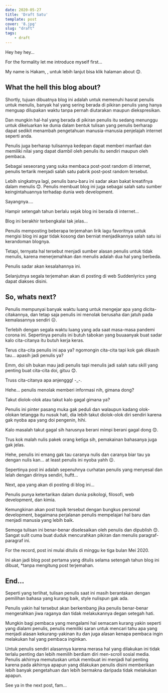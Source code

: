 ```yaml
---
date: 2020-05-27
title: 'Draft Satu'
template: post
cover: '8.jpg'
slug: "draft"
tags:
    - draft
---
```

Hey hey hey…

For the formality let me introduce myself first…

My name is Hakam, , untuk lebih lanjut bisa klik halaman about 😊.

## What the hell this blog about?

Shortly, tujuan dibuatnya blog ini adalah untuk memenuhi hasrat penulis untuk menulis, banyak hal yang sering berada di pikiran penulis yang hanya menguap dilupakan waktu tanpa pernah diutarakan maupun diekspresikan.

Dan mungkin hal-hal yang berada di pikiran penulis itu sedang menunggu untuk dikeluarkan ke dunia dalam bentuk tulisan yang penulis berharap dapat sedikit menambah pengetahuan manusia-manusia penjelajah internet seperti anda.

Penulis juga berharap tulisannya kedepan dapat memberi manfaat dan memiliki nilai yang dapat diambil oleh penulis itu sendiri maupun oleh pembaca. 

Sebagai seseorang yang suka membaca post-post random di internet, penulis tertarik menjadi salah satu pabrik post-post random tersebut.

Lebih singkatnya lagi, penulis baru-baru ini sadar akan bakat kreatifnya dalam menulis 😊.
Penulis membuat blog ini juga sebagai salah satu sumber keingintahuannya terhadap dunia web development.

Sayangnya….

Hampir setengah tahun berlalu sejak blog ini berada di internet…

Blog ini berakhir terbengkalai tak jelas…


Penulis memposting beberapa terjemahan lirik lagu favoritnya untuk mengisi blog ini agar tidak kosong dan berniat menjadikannya salah satu isi kerandoman blognya.

Tetapi, ternyata hal tersebut menjadi sumber alasan penulis untuk tidak menulis, karena menerjemahkan dan menulis adalah dua hal yang berbeda.

Penulis sadar akan kesalahannya ini.

Selanjutnya segala terjemahan akan di posting di web Suddenlyrics yang dapat diakses disini.

## So, whats next?

Penulis mempunyai banyak waktu luang untuk mengejar apa yang dicita-citakannya, dan tetap saja penulis ini menolak berusaha dan jatuh pada kemalasannya sendiri ☹.

Terlebih dengan segala waktu luang yang ada saat masa-masa pandemi corona ini.
Sepertinya penulis ini butuh tabokan yang buuaanyak buat sadar kalo cita-citanya itu butuh kerja keras. 

Terus cita-cita penulis ini apa ya? ngomongin cita-cita tapi kok gak dikasih tau… apasih jadi penulis ya?

Emm, doi sih bukan mau jadi penulis tapi menulis jadi salah satu skill yang penting buat cita-cita doi, gituu 😊.

Truss cita-citanya apa anjenggg! -_-. 

Hehe... penulis menolak memberi informasi nih, gimana dong?

Takut diolok-olok atau takut kalo gagal gimana ya?

Penulis ini pinter pasang muka gak peduli dan walaupun kadang olok-olokan tetangga itu nusuk hati, dia lebih takut diolok-olok diri sendiri karena gak nyoba apa yang doi pengenin, hihi. 

Kalo masalah takut gagal sih harusnya berani mimpi berani gagal dong 😊. 


Trus kok malah nulis pakek orang ketiga sih, pemakainan bahasanya juga gak jelas.

Hehe, penulis ini emang gak tau caranya nulis dan caranya biar tau ya dengan nulis kan… at least penulis ini nyoba yahh 😉. 


Sepertinya post ini adalah sepenuhnya curhatan penulis yang menyesal dan lelah dengan dirinya sendiri, huftt… 

Next, apa yang akan di posting di blog ini…

Penulis punya ketertarikan dalam dunia psikologi, filosofi, web development, dan kimia.

Kemungkinan akan post topik tersebut dengan bungkus personal development, bagaimana perjalanan penulis mempelajari hal baru dan menjadi manusia yang lebih baik. 

Semoga tulisan ini benar-benar diselesaikan oleh penulis dan dipublish 😊.
Sangat sulit cuma buat duduk mencurahkan pikiran dan menulis paragraf-paragraf ini.

For the record, post ini mulai ditulis di minggu ke tiga bulan Mei 2020. 

Ini akan jadi blog post pertama yang ditulis selama setengah tahun blog ini dibuat, *tanpa mengitung post terjemahan.

## End...

Seperti yang terlihat, tulisan penulis saat ini masih berantakan dengan pemilihan bahasa yang kurang baik, style nulispun gak ada. 

Penulis yakin hal tersebut akan berkembang jika penulis benar-benar mengerahkan jiwa raganya dan tidak melakukannya degan setegah hati.

Mungkin bagi pembaca yang mengalami hal semacam kurang yakin seperti yang dialami penulis, penulis memiliki saran untuk mencari tahu apa yang menjadi alasan kekurang-yakinan itu dan juga alasan kenapa pembaca ingin melakukan hal yang pembaca inginkan.

Untuk penulis sendiri alasannya karena merasa hal yang dilakukan ini tidak terlalu penting dan lebih memilih berdiam diri men-scroll sosial media.
Penulis akhirnya memutuskan untuk membuat ini menjadi hal penting karena pada akhirnya apapun yang dilakukan penulis disini memberikan lebih banyak pengetahuan dan lebih bermakna daripada tidak melakukan apapun.

See ya in the next post, fam…
